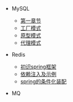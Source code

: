 - MySQL

  - [第一章节](mysql/Java面试必备：手写单例模式.md)
  - [工厂模式](mysql/工厂模式超详解（代码示例）.md)
  - [原型模式](mysql/设计模式之原型模式.md)
  - [代理模式](mysql/设计模式之代理模式.md)

- Redis

  - [初识spring框架](redis/【10分钟学Spring】：（一）初识Spring框架.md)
  - [依赖注入及示例](redis/【10分钟学Spring】：（二）一文搞懂spring依赖注入（DI）.md)
  - [spring的条件化装配](redis/【10分钟学Spring】：（三）你了解spring的高级装配吗_条件化装配bean.md)

- MQ
